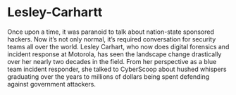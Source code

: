 # Lesley-Carhartt
Once upon a time, it was paranoid to talk about nation-state sponsored hackers. Now it’s not only normal, it’s required conversation for security teams all over the world. Lesley Carhart, who now does digital forensics and incident response at Motorola, has seen the landscape change drastically over her nearly two decades in the field. From her perspective as a blue team incident responder, she talked to CyberScoop about hushed whispers graduating over the years to millions of dollars being spent defending against government attackers.
